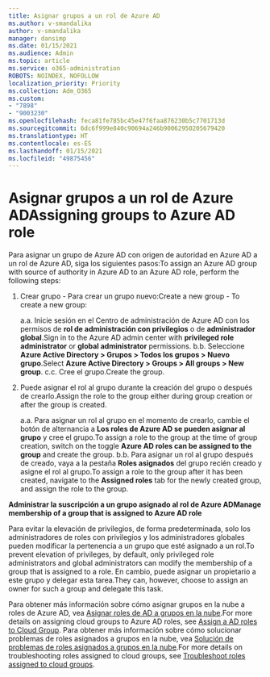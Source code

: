```yaml
---
title: Asignar grupos a un rol de Azure AD
ms.author: v-smandalika
author: v-smandalika
manager: dansimp
ms.date: 01/15/2021
ms.audience: Admin
ms.topic: article
ms.service: o365-administration
ROBOTS: NOINDEX, NOFOLLOW
localization_priority: Priority
ms.collection: Adm_O365
ms.custom:
- "7898"
- "9003230"
ms.openlocfilehash: feca81fe785bc45e47f6faa876230b5c7701713d
ms.sourcegitcommit: 6dc6f999e840c90694a246b90062950205679420
ms.translationtype: HT
ms.contentlocale: es-ES
ms.lasthandoff: 01/15/2021
ms.locfileid: "49875456"
---
```

# <a name="assigning-groups-to-azure-ad-role"></a><span data-ttu-id="99206-102">Asignar grupos a un rol de Azure AD</span><span class="sxs-lookup"><span data-stu-id="99206-102">Assigning groups to Azure AD role</span></span>

<span data-ttu-id="99206-103">Para asignar un grupo de Azure AD con origen de autoridad en Azure AD a un rol de Azure AD, siga los siguientes pasos:</span><span class="sxs-lookup"><span data-stu-id="99206-103">To assign an Azure AD group with source of authority in Azure AD to an Azure AD role, perform the following steps:</span></span>

1. <span data-ttu-id="99206-104">Crear grupo - Para crear un grupo nuevo:</span><span class="sxs-lookup"><span data-stu-id="99206-104">Create a new group - To create a new group:</span></span>

    <span data-ttu-id="99206-105">a.</span><span class="sxs-lookup"><span data-stu-id="99206-105">a.</span></span> <span data-ttu-id="99206-106">Inicie sesión en el Centro de administración de Azure AD con los permisos de **rol de administración con privilegios** o de **administrador global**.</span><span class="sxs-lookup"><span data-stu-id="99206-106">Sign in to the Azure AD admin center with **privileged role administrator** or **global administrator** permissions.</span></span>
    <span data-ttu-id="99206-107">b.</span><span class="sxs-lookup"><span data-stu-id="99206-107">b.</span></span> <span data-ttu-id="99206-108">Seleccione **Azure Active Directory > Grupos > Todos los grupos > Nuevo grupo**.</span><span class="sxs-lookup"><span data-stu-id="99206-108">Select **Azure Active Directory > Groups > All groups > New group**.</span></span>
    <span data-ttu-id="99206-109">c.</span><span class="sxs-lookup"><span data-stu-id="99206-109">c.</span></span> <span data-ttu-id="99206-110">Cree el grupo.</span><span class="sxs-lookup"><span data-stu-id="99206-110">Create the group.</span></span>

2. <span data-ttu-id="99206-111">Puede asignar el rol al grupo durante la creación del grupo o después de crearlo.</span><span class="sxs-lookup"><span data-stu-id="99206-111">Assign the role to the group either during group creation or after the group is created.</span></span>

    <span data-ttu-id="99206-112">a.</span><span class="sxs-lookup"><span data-stu-id="99206-112">a.</span></span> <span data-ttu-id="99206-113">Para asignar un rol al grupo en el momento de crearlo, cambie el botón de alternancia a **Los roles de Azure AD se pueden asignar al grupo** y cree el grupo.</span><span class="sxs-lookup"><span data-stu-id="99206-113">To assign a role to the group at the time of group creation, switch on the toggle **Azure AD roles can be assigned to the group** and create the group.</span></span>
    <span data-ttu-id="99206-114">b.</span><span class="sxs-lookup"><span data-stu-id="99206-114">b.</span></span> <span data-ttu-id="99206-115">Para asignar un rol al grupo después de creado, vaya a la pestaña **Roles asignados** del grupo recién creado y asigne el rol al grupo.</span><span class="sxs-lookup"><span data-stu-id="99206-115">To assign a role to the group after it has been created, navigate to the **Assigned roles** tab for the newly created group, and assign the role to the group.</span></span>  

<span data-ttu-id="99206-116">**Administrar la suscripción a un grupo asignado al rol de Azure AD**</span><span class="sxs-lookup"><span data-stu-id="99206-116">**Manage membership of a group that is assigned to Azure AD role**</span></span>

<span data-ttu-id="99206-117">Para evitar la elevación de privilegios, de forma predeterminada, solo los administradores de roles con privilegios y los administradores globales pueden modificar la pertenencia a un grupo que esté asignado a un rol.</span><span class="sxs-lookup"><span data-stu-id="99206-117">To prevent elevation of privileges, by default, only privileged role administrators and global administrators can modify the membership of a group that is assigned to a role.</span></span> <span data-ttu-id="99206-118">En cambio, puede asignar un propietario a este grupo y delegar esta tarea.</span><span class="sxs-lookup"><span data-stu-id="99206-118">They can, however, choose to assign an owner for such a group and delegate this task.</span></span>

<span data-ttu-id="99206-119">Para obtener más información sobre cómo asignar grupos en la nube a roles de Azure AD, vea [Asignar roles de AD a grupos en la nube](https://docs.microsoft.com/azure/active-directory/roles/groups-concept).</span><span class="sxs-lookup"><span data-stu-id="99206-119">For more details on assigning cloud groups to Azure AD roles, see [Assign a AD roles to Cloud Group](https://docs.microsoft.com/azure/active-directory/roles/groups-concept).</span></span> <span data-ttu-id="99206-120">Para obtener más información sobre cómo solucionar problemas de roles asignados a grupos en la nube, vea [Solución de problemas de roles asignados a grupos en la nube](https://docs.microsoft.com/azure/active-directory/roles/groups-faq-troubleshooting).</span><span class="sxs-lookup"><span data-stu-id="99206-120">For more details on troubleshooting roles assigned to cloud groups, see [Troubleshoot roles assigned to cloud groups](https://docs.microsoft.com/azure/active-directory/roles/groups-faq-troubleshooting).</span></span>





